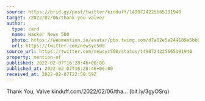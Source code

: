 ```yaml
---
source: https://brid.gy/post/twitter/kinduff/1490724225665191940
target: /2022/02/06/thank-you-valve/
author:
  type: card
  name: Hacker News 500
  photo: https://webmention.io/avatar/pbs.twimg.com/d7a02e5a244189e5bbb4c0ed62617433456b4a636fc0164dda3b9d331aba4e99.png
  url: https://twitter.com/newsyc500
source_url: https://twitter.com/newsyc500/status/1490724225665191940
property: mention-of
published: 2022-02-07T16:28:46+00:00
published_at: 2022-02-07T16:28:46+00:00
received_at: 2022-02-07T22:58:59Z
---
```


Thank You, Valve kinduff.com/2022/02/06/tha… (bit.ly/3gyOSrq)